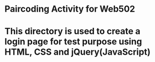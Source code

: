 # Paircoding Activity for Web502 
# This directory is used to create a login page for test purpose using HTML, CSS and jQuery(JavaScript)
